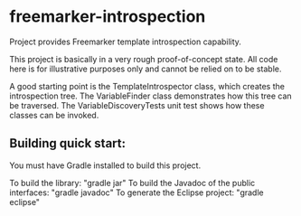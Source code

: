 freemarker-introspection
========================

Project provides Freemarker template introspection capability.

This project is basically in a very rough proof-of-concept state. All code here
is for illustrative purposes only and cannot be relied on to be stable.

A good starting point is the TemplateIntrospector class, which creates the 
introspection tree. The VariableFinder class demonstrates how this tree can be
traversed. The VariableDiscoveryTests unit test shows how these classes can be 
invoked.

Building quick start:
---------------------

You must have Gradle installed to build this project.

To build the library: "gradle jar"
To build the Javadoc of the public interfaces: "gradle javadoc"
To generate the Eclipse project: "gradle eclipse"
